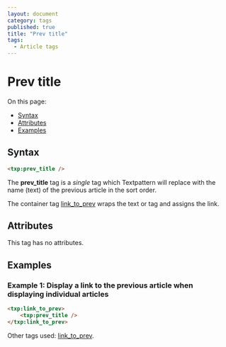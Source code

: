 ```yaml
---
layout: document
category: tags
published: true
title: "Prev title"
tags:
  - Article tags
---
```


# Prev title

On this page:

* [Syntax](#syntax)
* [Attributes](#attributes)
* [Examples](#examples)

## Syntax

~~~ html
<txp:prev_title />
~~~

The **prev_title** tag is a *single* tag which Textpattern will replace with the name (text) of the previous article in the sort order.

The container tag [link_to_prev](link_to_prev) wraps the text or tag and assigns the link.

## Attributes

This tag has no attributes.

## Examples

### Example 1: Display a link to the previous article when displaying individual articles

~~~ html
<txp:link_to_prev>
    <txp:prev_title />
</txp:link_to_prev>
~~~

Other tags used: [link_to_prev](link_to_prev).
